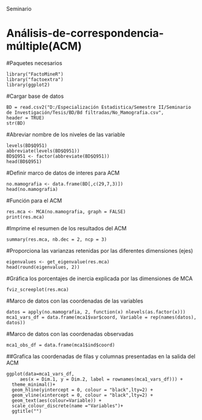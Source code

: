Seminario
# Análisis-de-correspondencia-múltiple(ACM)

#Paquetes necesarios

    library("FactoMineR")             
    library("factoextra")
    library(ggplot2)

#Cargar base de datos

    BD = read.csv2("D:/Especialización Estadistica/Semestre II/Seminario de Investigación/Tesis/BD/Bd filtradas/No_Mamografia.csv",         header = TRUE)
    str(BD)

#Abreviar nombre de los niveles de las variable

    levels(BD$Q951)
    abbreviate(levels(BD$Q951))
    BD$Q951 <- factor(abbreviate(BD$Q951))
    head(BD$Q951)

#Definir marco de datos de interes para ACM

    no.mamografia <- data.frame(BD[,c(29,7,3)])
    head(no.mamografia)

#Función para el ACM

    res.mca <- MCA(no.mamografia, graph = FALSE)
    print(res.mca)

#Imprime el resumen de los resultados del ACM

    summary(res.mca, nb.dec = 2, ncp = 3)

#Proporciona las varianzas retenidas por las diferentes dimensiones (ejes)

    eigenvalues <- get_eigenvalue(res.mca)
    head(round(eigenvalues, 2))

#Gráfica los porcentajes de inercia explicada por las dimensiones de MCA

    fviz_screeplot(res.mca)

#Marco de datos con las coordenadas de las variables

    datos = apply(no.mamografia, 2, function(x) nlevels(as.factor(x)))
    mca1_vars_df = data.frame(mca1$var$coord, Variable = rep(names(datos), datos))

#Marco de datos con las coordenadas observadas

    mca1_obs_df = data.frame(mca1$ind$coord)

##Grafica las coordenadas de filas y columnas presentadas en la salida del ACM

    ggplot(data=mca1_vars_df,
         aes(x = Dim.1, y = Dim.2, label = rownames(mca1_vars_df))) +
      theme_minimal()+
      geom_hline(yintercept = 0, colour = "black",lty=2) +
      geom_vline(xintercept = 0, colour = "black",lty=2) +
      geom_text(aes(colour=Variable)) +
      scale_colour_discrete(name ="Variables")+
      ggtitle("")
